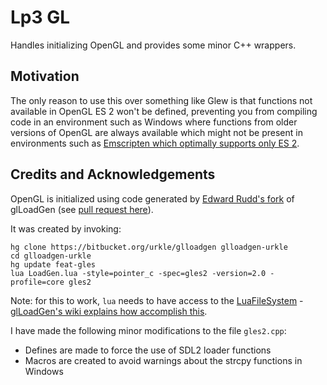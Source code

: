# Lp3 GL

Handles initializing OpenGL and provides some minor C++ wrappers.

## Motivation

The only reason to use this over something like Glew is that functions not available in OpenGL ES 2 won't be defined, preventing you from compiling code in an environment such as Windows where functions from older versions of OpenGL are always available which might not be present in environments such as [Emscripten which optimally supports only ES 2](https://kripken.github.io/emscripten-site/docs/porting/multimedia_and_graphics/OpenGL-support.html#opengl-support-webgl-subset).

## Credits and Acknowledgements

OpenGL is initialized using code generated by [Edward Rudd's fork](https://bitbucket.org/urkle/glloadgen) of glLoadGen (see [pull request here](https://bitbucket.org/alfonse/glloadgen/pull-requests/7/add-in-gles-support/diff)).

It was created by invoking:

    hg clone https://bitbucket.org/urkle/glloadgen glloadgen-urkle
    cd glloadgen-urkle
    hg update feat-gles
    lua LoadGen.lua -style=pointer_c -spec=gles2 -version=2.0 -profile=core gles2

Note: for this to work, `lua` needs to have access to the [LuaFileSystem](http://keplerproject.github.io/luafilesystem/) - [glLoadGen's wiki explains how accomplish this](https://bitbucket.org/alfonse/glloadgen/wiki/Home).

I have made the following minor modifications to the file `gles2.cpp`:

* Defines are made to force the use of SDL2 loader functions
* Macros are created to avoid warnings about the strcpy functions in Windows

